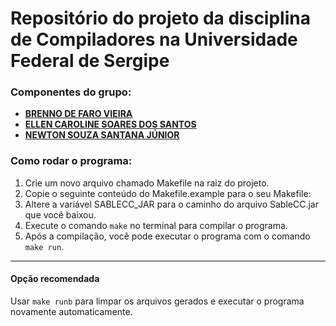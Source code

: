 # Repositório do projeto da disciplina de Compiladores na Universidade Federal de Sergipe
### Componentes do grupo:
- **[BRENNO DE FARO VIEIRA](https://github.com/brenofaro)**
- **[ELLEN CAROLINE SOARES DOS SANTOS](https://github.com/ellencarols)**
- **[NEWTON SOUZA SANTANA JÚNIOR](https://github.com/NewtonJr5)**


### Como rodar o programa:
1. Crie um novo arquivo chamado Makefile na raiz do projeto.
2. Copie o seguinte conteúdo do Makefile.example para o seu Makefile:
3. Altere a variável SABLECC_JAR para o caminho do arquivo SableCC.jar que você baixou.
4. Execute o comando `make` no terminal para compilar o programa.
5. Após a compilação, você pode executar o programa com o comando `make run`.
---
#### Opção recomendada
Usar `make runb` para limpar os arquivos gerados e executar o programa novamente automaticamente.